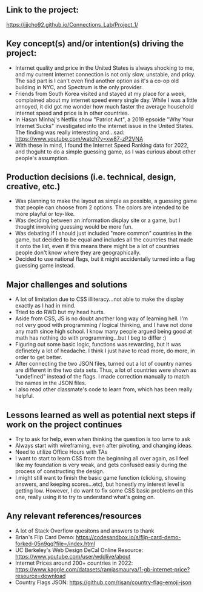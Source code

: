 ## Link to the project: 
https://jjjcho92.github.io/Connections_Lab/Project_1/

## Key concept(s) and/or intention(s) driving the project:
- Internet quality and price in the United States is always shocking to me, and my current internet connection is not only slow, unstable, and pricy. The sad part is I can't even find another option as it's a co-op old building in NYC, and Spectrum is the only provider. 
- Friends from South Korea visited and stayed at my place for a week, complained about my internet speed every single day. While I was a little annoyed, it did got me wonder how much faster the average household internet speed and price is in other countries. 
- In Hasan Minhaj's Netflix show "Patriot Act", a 2019 epsoide "Why Your Internet Sucks" investigated into the internet issue in the United States. The finding was really interesting and...sad:  https://www.youtube.com/watch?v=xw87-zP2VNA 
- With these in mind, I found the Internet Speed Ranking data for 2022, and thoguht to do a simple guessing game, as I was curious about other people's assumption. 


## Production decisions (i.e. technical, design, creative, etc.)
- Was planning to make the layout as simple as possible, a guessing game that people can choose from 2 options. The colors are intended to be more playful or toy-like. 
- Was deciding between an information display site or a game, but I thought involving guessing would be more fun.
- Was debating if I should just included "more common" countries in the game, but decided to be equal and includes all the countries that made it onto the list, even if this means there might be a lot of countries people don't know where they are geographically. 
- Decided to use national flags, but it might accidentally turned into a flag guessing game instead. 


## Major challenges and solutions
- A lot of limitation due to CSS illiteracy...not able to make the display exactly as I had in mind. 
- Tried to do RWD but my head hurts. 
- Aside from CSS, JS is no doubt another long way of learning hell. I'm not very good with programming / logical thinking, and I have not done any math since high school. I know many people argued being good at math has nothing do with programming...but I beg to differ :) 
- Figuring out some basic logic, functions was rewarding, but it was definetely a lot of headache. I think I just have to read more, do more, in order to get better. 
- After connecting the two JSON files, turned out a lot of country names are different in the two data sets. Thus, a lot of countries were shown as "undefined" instead of the flags. I made correction manually to match the names in the JSON files. 
- I also read other classmate's code to learn from, which has been really helpful. 


## Lessons learned as well as potential next steps if work on the project continues
- Try to ask for help, even when thinking the question is too lame to ask
- Always start with wireframing, even after pivoting, and changing ideas. 
- Need to utilize Office Hours with TAs 
- I want to start to learn CSS from the beginning all over again, as I feel like my foundation is very weak, and gets confused easily during the process of constructing the design. 
- I might still want to finish the basic game function (clicking, showing answers, and keeping scores...etc), but honestly my interest level is getting low. However, I do want to fix some CSS basic problems on this one, really using it to try to understand what's going on. 


## Any relevant references/resources
- A lot of Stack Overflow quesitons and answers to thank
- Brian's Flip Card Demo: https://codesandbox.io/s/flip-card-demo-forked-05n9qq?file=/index.html
- UC Berkeley's Web Design DeCal Online Resource: https://www.youtube.com/user/wddlive/about 
- Internet Prices around 200+ countries in 2022: https://www.kaggle.com/datasets/ramjasmaurya/1-gb-internet-price?resource=download 
- Country Flags JSON: https://github.com/risan/country-flag-emoji-json 


